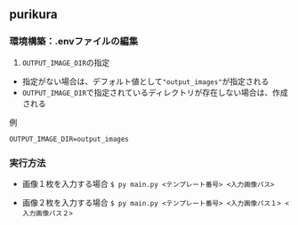 ## purikura

### 環境構築：.envファイルの編集
1. `OUTPUT_IMAGE_DIR`の指定
* 指定がない場合は、デフォルト値として`"output_images"`が指定される
* `OUTPUT_IMAGE_DIR`で指定されているディレクトリが存在しない場合は、作成される

例
```.env
OUTPUT_IMAGE_DIR=output_images
```

### 実行方法
* 画像１枚を入力する場合
`$ py main.py <テンプレート番号> <入力画像パス>`

* 画像２枚を入力する場合
`$ py main.py <テンプレート番号> <入力画像パス１> <入力画像パス２>`
